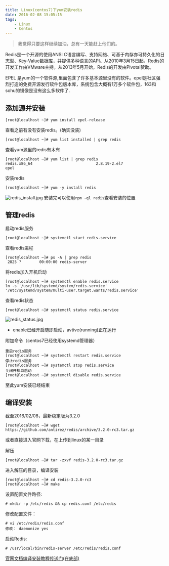```yaml
---
title: Linux(centos7)下yum安装redis
date: 2016-02-08 15:05:15
tags:
    - Linux
    - Centos
---
```


> 我觉得只要这样继续加油，总有一天能赶上他们的。

Redis是一个开源的使用ANSI C语言编写、支持网络、可基于内存亦可持久化的日志型、Key-Value数据库，并提供多种语言的API。从2010年3月15日起，Redis的开发工作由VMware主持。从2013年5月开始，Redis的开发由Pivotal赞助。

<!-- more -->

EPEL 是yum的一个软件源,里面包含了许多基本源里没有的软件。epel是社区强烈打造的免费开源发行软件包版本库，系统包含大概有1万多个软件包，163和sohu的镜像是没有这么多软件了.

## 添加源并安装
```
[root@localhost ~]# yum install epel-release
```

查看之前有没有安装redis。(确实没装)
```
[root@localhost ~]# yum list installed | grep redis
```

查看yum源里的redis有木有
```
[root@localhost ~]# yum list | grep redis
redis.x86_64                            2.8.19-2.el7                   epel 
```

安装redis
```
[root@localhost ~]# yum -y install redis
```
![redis_install.jpg](/img/201602/redis/redis_install.jpg)
安装完可以使用`rpm -ql redis`查看安装的位置


## 管理redis

启动redis服务
```
[root@localhost ~]# systemctl start redis.service
```

查看redis进程
```
[root@localhost ~]# ps -A | grep redis
 2825 ?        00:00:00 redis-server
```

将redis加入开机启动
```
[root@localhost ~]# systemctl enable redis.service
ln -s '/usr/lib/systemd/system/redis.service' '/etc/systemd/system/multi-user.target.wants/redis.service'
```

查看redis状态
```
[root@localhost ~]# systemctl status redis.service
```
![redis_status.jpg](/img/201602/redis/redis_status.jpg)

* enable已经开启随即启动，avtive(running)正在运行

附加命令（centos7已经使用systemd管理器）
```
重启redis服务
[root@localhost ~]# systemctl restart redis.service
停止redis服务
[root@localhost ~]# systemctl stop redis.service
关闭开机自启动
[root@localhost ~]# systemctl disable redis.service
```
至此yum安装已经结束

## 编译安装

截至2016/02/08，最新稳定版为3.2.0
```
[root@localhost ~]# wget https://github.com/antirez/redis/archive/3.2.0-rc3.tar.gz
```
或者直接进入官网下载，在上传到linux的某一目录

解压
```
[root@localhost ~]# tar -zxvf redis-3.2.0-rc3.tar.gz 
```

进入解压的目录，编译安装
```
[root@localhost ~]# cd redis-3.2.0-rc3
[root@localhost ~]# make
```

设置配置文件路径:
```
# mkdir -p /etc/redis && cp redis.conf /etc/redis
```

修改配置文件：
```
# vi /etc/redis/redis.conf
修改： daemonize yes
```

启动Redis:
```
# /usr/local/bin/redis-server /etc/redis/redis.conf
```

[官网文档编译安装教程传送门(在底部)](http://redis.io/download)